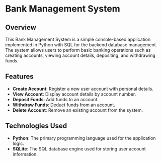 # Bank Management System

## Overview
This Bank Management System is a simple console-based application implemented in Python with SQL for the backend database management.<br> The system allows users to perform basic banking operations such as creating accounts, viewing account details, depositing, and withdrawing funds.

## Features
- **Create Account**: Register a new user account with personal details.
- **View Account**: Display account details by account number.
- **Deposit Funds**: Add funds to an account.
- **Withdraw Funds**: Deduct funds from an account.
- **Delete Account**: Remove an existing account from the system.

## Technologies Used
- **Python**: The primary programming language used for the application logic.
- **SQLite**: The SQL database engine used for storing user account information.
